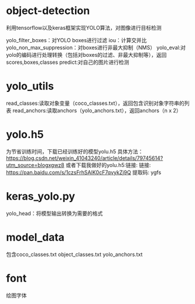# object-detection
利用tensorflow以及keras框架实现YOLO算法，对图像进行目标检测

yolo_filter_boxes：对YOLO boxes进行过滤
iou：计算交并比
yolo_non_max_suppression：对boxes进行非最大抑制（NMS）
yolo_eval:对yolo的编码进行处理转换（包括对boxes的过滤、非最大抑制等），返回scores,boxes,classes
predict:对自己的图片进行检测
# yolo_utils
read_classes:读取对象变量（coco_classes.txt），返回包含识别对象字符串的列表
read_anchors:读取anchors（yolo_anchors.txt），返回anchors（n x 2）
# yolo.h5
为节省训练时间，下载已经训练好的模型yolu.h5
具体方法：https://blog.csdn.net/weixin_41043240/article/details/79745614?utm_source=blogxgwz8
或者下载我做好的yolu.h5:链接: 链接: https://pan.baidu.com/s/1czsFrhSAlK0cF7qvykZj9Q 提取码: ygfs 
# keras_yolo.py
yolo_head：将模型输出转换为需要的格式
# model_data
包含coco_classes.txt  object_classes.txt  yolo_anchors.txt
# font
绘图字体
